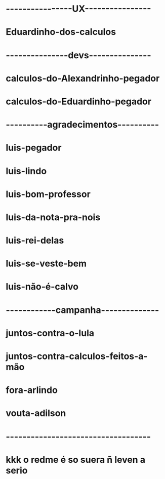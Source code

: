 # ----------------UX----------------
#
#
# Eduardinho-dos-calculos
#
#
# ---------------devs---------------
#
#
# calculos-do-Alexandrinho-pegador
# calculos-do-Eduardinho-pegador
#  
#
# ----------agradecimentos----------
# 
#
# luis-pegador
# luis-lindo
# luis-bom-professor
# luis-da-nota-pra-nois
# luis-rei-delas
# luis-se-veste-bem
# luis-não-é-calvo
#
#
# ------------campanha--------------
#
#
# juntos-contra-o-lula
# juntos-contra-calculos-feitos-a-mão
# fora-arlindo
# vouta-adilson
#
#
# -----------------------------------
# kkk o redme é so suera ñ leven a serio